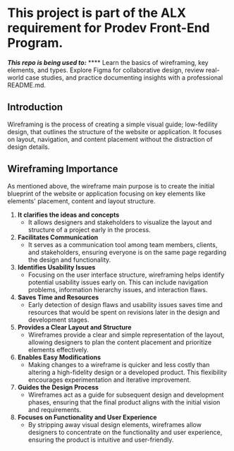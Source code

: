 # This project is part of the ALX requirement for Prodev Front-End Program. 
***This repo is being used to:***
**** Learn the basics of wireframing, key elements, and types. Explore Figma for collaborative design, review real-world case studies, and practice documenting insights with a professional README.md.

## Introduction
Wireframing is the process of creating a simple visual guide; low-fedility design, that outlines the structure of the website or application. It focuses on layout, navigation, and content placement without the distraction of design details. 

## Wireframing Importance
As mentioned above, the wireframe main purpose is to create the initial blueprint of the website or application focusing on key elements like elements' placement, content and layout structure. 
1. **It clarifies the ideas and concepts**
    - It allows designers and stakeholders to visualize the layout and structure of a project early in the process.
2. **Facilitates Communication**
    - It serves as a communication tool among team members, clients, and stakeholders, ensuring everyone is on the same page regarding the design and functionality.
3. **Identifies Usability Issues**
    - Focusing on the user interface structure, wireframing helps identify potential usability issues early on. This can include navigation problems, information hierarchy issues, and interaction flaws.
4. **Saves Time and Resources**
    - Early detection of design flaws and usability issues saves time and resources that would be spent on revisions later in the design and development stages.
5. **Provides a Clear Layout and Structure**
    - Wireframes provide a clear and simple representation of the layout, allowing designers to plan the content placement and prioritize elements effectively.
6. **Enables Easy Modifications**
    - Making changes to a wireframe is quicker and less costly than altering a high-fidelity design or a developed product. This flexibility encourages experimentation and iterative improvement.
7. **Guides the Design Process**
    - Wireframes act as a guide for subsequent design and development phases, ensuring that the final product aligns with the initial vision and requirements.
8. **Focuses on Functionality and User Experience**
    - By stripping away visual design elements, wireframes allow designers to concentrate on the functionality and user experience, ensuring the product is intuitive and user-friendly.

